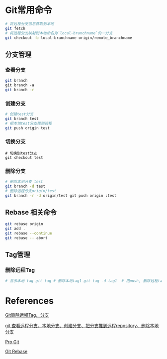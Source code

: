 # Git常用命令

```bash
# 将远程分支信息获取到本地
git fetch
# 将远程分支映射到本地命名为`local-branchname`的一分支
git checkout -b local-branchname origin/remote_branchname 
```

## 分支管理

### 查看分支

```bash
git branch
git branch -a  
git branch -r
```

### 创建分支

```bash
# 创建test分支
git branch test
# 把本地test分支推到远程
git push origin test
```

### 切换分支

```
# 切换到test分支
git checkout test
```

### 删除分支

```bash
# 删除本地分支 test
git branch -d test
# 删除远程分支origin/test
git branch -r -d origin/test git push origin :test
```

## Rebase 相关命令

```bash
git rebase origin
git add .
git rebase --continue
git rebase -- abort
```

## Tag管理

### 删除远程Tag

```bash
# 显示本地 tag git tag # 删除本地tag1 git tag -d tag1  # 用push, 删除远程tag1 git push origin :refs/tags/tag1
```

# References

[Git删除远程Tag、分支](http://blog.chinaunix.net/uid-20682890-id-3494982.html)

[git 查看远程分支、本地分支、创建分支、把分支推到远程repository、删除本地分支](http://blog.csdn.net/arkblue/article/details/9568249)

[Pro Git](https://git-scm.com/book/zh/v2/)

[Git Rebase](http://gitbook.liuhui998.com/4_2.html)

